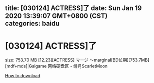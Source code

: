 
title: [030124] ACTRESS]了
date: Sun Jan 19 2020 13:39:07 GMT+0800 (CST)    
categories: baidu
---

# [030124] ACTRESS]了
size: 753.70 MB
 [12.23][ACTRESS] マージ ～marginal[BD长期][753.7MB][mdf+mds]|Galgame 网络硬盘区 - 绯月ScarletMoon
 

[How to download](https://bpcam.bemobtrk.com/go/2ceec3aa-1ca2-46d6-b9ff-aaa5c184517c?jno=2733)